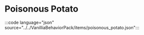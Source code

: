 # Poisonous Potato

:::code language="json" source="../../VanilliaBehaviorPack/items/poisonous_potato.json":::